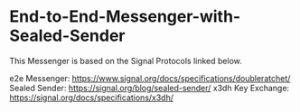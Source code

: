 # End-to-End-Messenger-with-Sealed-Sender

This Messenger is based on the Signal Protocols linked below.

e2e Messenger: https://www.signal.org/docs/specifications/doubleratchet/
Sealed Sender: https://signal.org/blog/sealed-sender/
x3dh Key Exchange: https://signal.org/docs/specifications/x3dh/
